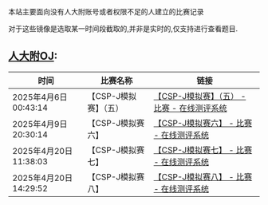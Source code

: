 本站主要面向没有人大附账号或者权限不足的人建立的比赛记录

对于这些镜像是选取某一时间段截取的,并非是实时的,仅支持进行查看题目.

## [人大附OJ](180.76.190.156):

| 时间                  | 比赛名称              | 链接                                                         |
| --------------------- | --------------------- | ------------------------------------------------------------ |
| 2025年4月6日00:43:14  | 【CSP-J模拟赛】（五） | [【CSP-J模拟赛】（五） - 比赛 - 在线测评系统](https://roc.ruibin-ningh.top/contest/1/) |
| 2025年4月9日20:30:14  | 【CSP-J模拟赛六】     | [【CSP-J模拟赛六】 - 比赛 - 在线测评系统](https://roc.ruibin-ningh.top/contest/2/) |
| 2025年4月20日11:38:03 | 【CSP-J模拟赛七】     | [【CSP-J模拟赛七】 - 比赛 - 在线测评系统](https://roc.ruibin-ningh.top/contest/3/) |
| 2025年4月20日14:29:52 | 【CSP-J模拟赛八】     | [【CSP-J模拟赛八】 - 比赛 - 在线测评系统](https://roc.ruibin-ningh.top/contest/4/) |

